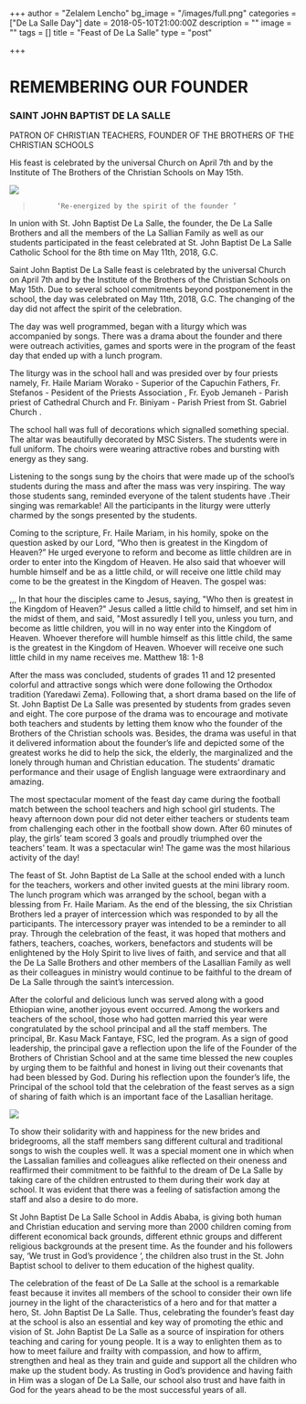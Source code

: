 +++
author = "Zelalem Lencho"
bg_image = "/images/full.png"
categories = ["De La Salle Day"]
date = 2018-05-10T21:00:00Z
description = ""
image = ""
tags = []
title = "Feast of De La Salle"
type = "post"

+++
# REMEMBERING OUR FOUNDER

### SAINT JOHN BAPTIST DE LA SALLE      

PATRON OF CHRISTIAN TEACHERS, FOUNDER OF THE BROTHERS OF THE CHRISTIAN SCHOOLS 

His feast is celebrated by the universal Church on April 7th and by the Institute of The Brothers of the Christian Schools on May 15th.

![](/images/dlsp.jpg)

>           ‘Re-energized by the spirit of the founder ’

In union with St. John Baptist De La Salle, the founder, the De La Salle Brothers and all the members of the La Sallian Family as well as our students participated in the feast celebrated at St. John Baptist De La Salle Catholic   School for the 8th time on May 11th, 2018, G.C.

Saint John Baptist De La Salle   feast is celebrated by the universal Church on April 7th and by the Institute of the Brothers of the Christian Schools on May 15th. Due to several school commitments   beyond postponement in the school, the day was celebrated on May 11th, 2018, G.C. The changing of the day did not affect the spirit of the celebration. 

The day was well programmed, began with a liturgy which was accompanied by songs. There was a drama about the founder and there were outreach activities, games and sports were in the program of the feast day that ended up with a lunch program.  

The liturgy was in  the school hall and was presided over by four priests  namely,  Fr. Haile Mariam Worako - Superior of the Capuchin Fathers, Fr. Stefanos - Pesident of  the Priests Association , Fr. Eyob  Jemaneh - Parish priest of Cathedral Church   and  Fr. Biniyam - Parish Priest from  St. Gabriel Church  . 

 The school hall was full of decorations which signalled something special. The altar was beautifully decorated by MSC Sisters. The students were in full uniform. The choirs were wearing attractive robes and bursting with energy as they sang. 

  Listening to the songs sung by the choirs that were made up of the school’s students   during the mass and after the mass was very inspiring. The way those students sang, reminded everyone of the talent students have .Their singing was remarkable!  All the participants in the liturgy were utterly charmed by the songs   presented by the students.  

 Coming to the scripture, Fr. Haile Mariam, in his homily, spoke on the question asked by our Lord, “Who then is greatest in the Kingdom of Heaven?”  He urged everyone to reform and become as little children are in order to enter into the Kingdom of Heaven. He also said that whoever will humble himself and be as a little child, or will receive one little child may come to be the greatest in the Kingdom of Heaven. The gospel was: 

   ,,, In that hour the disciples came to Jesus, saying, "Who then is greatest in the Kingdom of Heaven?" Jesus called a little child to himself, and set him in the midst of them, and said, "Most assuredly I tell you, unless you turn, and become as little children, you will in no way enter into the Kingdom of Heaven. Whoever therefore will humble himself as this little child, the same is the greatest in the Kingdom of Heaven. Whoever will receive one such little child in my name receives me.              Matthew 18: 1-8 

 After the mass was concluded, students of grades 11 and 12 presented colorful and attractive songs which were done following the Orthodox tradition (Yaredawi Zema).  Following that, a short drama based on the life of St. John Baptist De La Salle was presented by students from grades seven and eight. The core purpose of the drama was to encourage and motivate both teachers and students by letting them know who the founder of the Brothers of the Christian schools was. Besides, the drama was useful in that it delivered information about the founder’s life   and depicted some of the greatest works he did to help the sick, the elderly, the marginalized and the lonely through human and Christian education. The students’ dramatic performance and their usage of English language were extraordinary and amazing. 

The most spectacular moment of the feast day came during the football match between the school teachers and high school girl students. The heavy afternoon down pour did not deter either teachers or students team from challenging each other in the football show down.  After 60 minutes of play, the girls’ team scored 3 goals and proudly triumphed over the teachers’ team.  It was a spectacular win! The game was the most hilarious activity of the day!

The feast of St. John Baptist de La Salle at the school ended with a lunch for the teachers, workers and other invited guests at the mini library room.  The lunch program which was arranged by the school, began with a blessing from Fr. Haile Mariam.   As the end of the blessing, the six Christian Brothers led a prayer of intercession which was responded to by all the participants. The intercessory prayer   was intended to be a reminder to all pray.  Through the celebration of the feast, it was hoped that mothers and fathers, teachers, coaches, workers, benefactors and students will be enlightened by the Holy Spirit to live lives of faith, and service and that all the De La Salle Brothers and other members of the Lasallian Family as well as their colleagues in ministry would continue to be faithful to the dream of De La Salle through the saint’s intercession. 

  After the colorful and delicious lunch was served along with a good Ethiopian wine, another joyous event occurred.  Among the workers and teachers of the school, those who had gotten married this year were congratulated by the school principal and all the staff members. The principal, Br. Kasu Mack Fantaye, FSC, led the program. As a sign of good leadership, the principal gave a reflection upon the life of the Founder of the Brothers of Christian School and at the same time blessed the new couples by urging them to be faithful and honest in living out their covenants that had been blessed by God.  During his reflection upon the founder’s life, the Principal of the school told   that the celebration of the feast serves as a sign of sharing of faith which is an important face of the Lasallian heritage. 

![](/images/lasalle.png)

 To show their solidarity with and happiness for the new brides and bridegrooms, all the staff members sang different cultural and traditional songs to wish the couples well. It was a special moment one in which when the Lassalian families and colleagues  alike reflected on  their oneness and  reaffirmed their  commitment to be faithful to the dream of De La Salle by taking care of the children entrusted to them during their work day at school.  It was evident that there was a feeling of satisfaction among the staff and also a desire to do more. 

 St John Baptist De La Salle School in Addis Ababa, is giving both human and Christian education and serving more than 2000 children coming from different economical back grounds, different ethnic groups and different religious backgrounds at the present time.  As the founder and his followers say, ‘We trust in God’s providence ‘, the children also trust in the St. John Baptist school to deliver to them education of the highest quality.

 The celebration of the feast of De La Salle at the school is a remarkable feast because it invites all members of the school to consider their own life journey in the light of the characteristics of a hero and for that matter a hero, St. John Baptist De La Salle.  Thus, celebrating the founder’s feast day at the school is also an essential and key way of promoting the ethic and vision of St. John Baptist De La Salle as a source of inspiration for others teaching and caring for young people. It is a way to enlighten them as to how to meet failure and frailty with compassion, and how to affirm, strengthen and heal as they train and guide and support all the children who make up the student body. As trusting in God’s providence and having faith in Him  was a slogan of  De La Salle, our school also trust and have faith in God for the years ahead  to be the most successful  years of all.